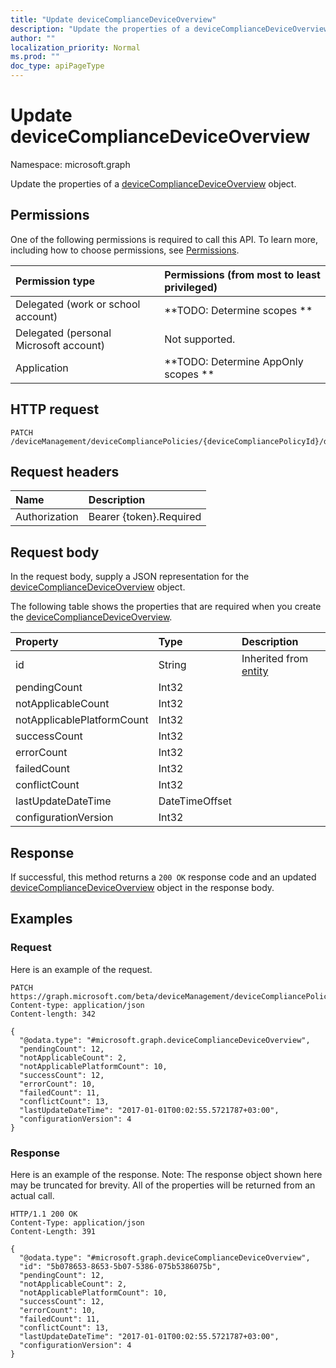 ```yaml
---
title: "Update deviceComplianceDeviceOverview"
description: "Update the properties of a deviceComplianceDeviceOverview object."
author: ""
localization_priority: Normal
ms.prod: ""
doc_type: apiPageType
---
```


# Update deviceComplianceDeviceOverview

Namespace: microsoft.graph

Update the properties of a [deviceComplianceDeviceOverview](../resources/devicecompliancedeviceoverview.md) object.

## Permissions
One of the following permissions is required to call this API. To learn more, including how to choose permissions, see [Permissions](/concepts/permissions-reference.md).

|Permission type|Permissions (from most to least privileged)|
|:---|:---|
|Delegated (work or school account)|**TODO: Determine scopes **|
|Delegated (personal Microsoft account)|Not supported.|
|Application|**TODO: Determine AppOnly scopes **|

## HTTP request
<!-- {
  "blockType": "ignored"
}
-->
``` http
PATCH /deviceManagement/deviceCompliancePolicies/{deviceCompliancePolicyId}/deviceStatusOverview
```

## Request headers
|Name|Description|
|:---|:---|
|Authorization|Bearer {token}.Required|

## Request body
In the request body, supply a JSON representation for the [deviceComplianceDeviceOverview](../resources/devicecompliancedeviceoverview.md) object.

The following table shows the properties that are required when you create the [deviceComplianceDeviceOverview](../resources/devicecompliancedeviceoverview.md).

|Property|Type|Description|
|:---|:---|:---|
|id|String| Inherited from [entity](../resources/entity.md)|
|pendingCount|Int32||
|notApplicableCount|Int32||
|notApplicablePlatformCount|Int32||
|successCount|Int32||
|errorCount|Int32||
|failedCount|Int32||
|conflictCount|Int32||
|lastUpdateDateTime|DateTimeOffset||
|configurationVersion|Int32||



## Response
If successful, this method returns a `200 OK` response code and an updated [deviceComplianceDeviceOverview](../resources/devicecompliancedeviceoverview.md) object in the response body.

## Examples

### Request
Here is an example of the request.
<!-- {
  "blockType": "request",
  "name": "update_devicecompliancedeviceoverview"
}
-->
``` http
PATCH https://graph.microsoft.com/beta/deviceManagement/deviceCompliancePolicies/{deviceCompliancePolicyId}/deviceStatusOverview
Content-type: application/json
Content-length: 342

{
  "@odata.type": "#microsoft.graph.deviceComplianceDeviceOverview",
  "pendingCount": 12,
  "notApplicableCount": 2,
  "notApplicablePlatformCount": 10,
  "successCount": 12,
  "errorCount": 10,
  "failedCount": 11,
  "conflictCount": 13,
  "lastUpdateDateTime": "2017-01-01T00:02:55.5721787+03:00",
  "configurationVersion": 4
}
```

### Response
Here is an example of the response. Note: The response object shown here may be truncated for brevity. All of the properties will be returned from an actual call.
<!-- {
  "blockType": "response",
  "truncated": true
}
-->
``` http
HTTP/1.1 200 OK
Content-Type: application/json
Content-Length: 391

{
  "@odata.type": "#microsoft.graph.deviceComplianceDeviceOverview",
  "id": "5b078653-8653-5b07-5386-075b5386075b",
  "pendingCount": 12,
  "notApplicableCount": 2,
  "notApplicablePlatformCount": 10,
  "successCount": 12,
  "errorCount": 10,
  "failedCount": 11,
  "conflictCount": 13,
  "lastUpdateDateTime": "2017-01-01T00:02:55.5721787+03:00",
  "configurationVersion": 4
}
```

